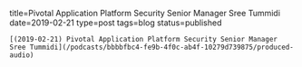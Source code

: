 
title=Pivotal Application Platform Security Senior Manager Sree Tummidi
date=2019-02-21
type=post
tags=blog
status=published
~~~~~~
[(2019-02-21) Pivotal Application Platform Security Senior Manager Sree Tummidi](/podcasts/bbbbfbc4-fe9b-4f0c-ab4f-10279d739875/produced-audio) 
            